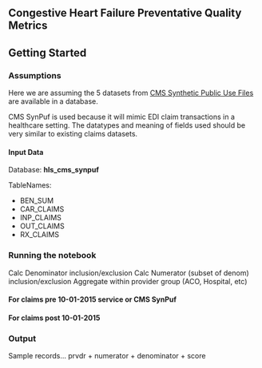 ## Congestive Heart Failure Preventative Quality Metrics

## Getting Started 

### Assumptions

Here we are assuming the 5 datasets from [CMS Synthetic Public Use Files](https://www.cms.gov/Research-Statistics-Data-and-Systems/Downloadable-Public-Use-Files/SynPUFs/DE_Syn_PUF) are available in a database. 

CMS SynPuf is used because it will mimic EDI claim transactions in a healthcare setting. The datatypes and meaning of fields used should be very similar to existing claims datasets. 

#### Input Data

Database: **hls_cms_synpuf**

TableNames: 
  - BEN_SUM
  - CAR_CLAIMS
  - INP_CLAIMS
  - OUT_CLAIMS
  - RX_CLAIMS

### Running the notebook

Calc Denominator inclusion/exclusion
Calc Numerator (subset of denom) inclusion/exclusion
Aggregate within provider group (ACO, Hospital, etc)

#### For claims pre 10-01-2015 service or CMS SynPuf


#### For claims post 10-01-2015


### Output 

Sample records... prvdr + numerator + denominator + score


